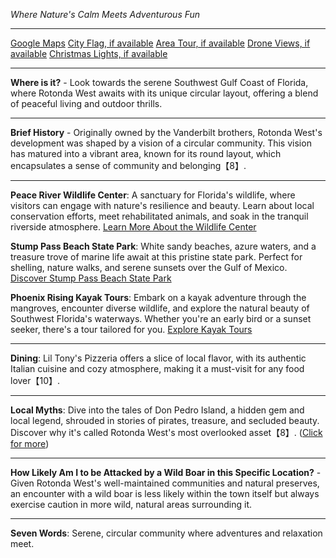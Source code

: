 *Where Nature's Calm Meets Adventurous Fun*

---

[Google Maps](https://www.google.com/maps/place/Rotonda+West,+FL+33947/data=!3m1!1e3)
[City Flag, if available](https://www.google.com/search?tbm=isch&q=Rotonda+West+FL+Flag+Picture)
[Area Tour, if available](https://www.youtube.com/results?search_query=Rotonda+West+FL+4k+tour)
[Drone Views, if available](https://www.youtube.com/results?search_query=Rotonda+West+FL+4k+drone)
[Christmas Lights, if available](https://www.youtube.com/results?search_query=Rotonda+West+FL+christmas+lights&sp=CAI%253D)

---

**Where is it?** - Look towards the serene Southwest Gulf Coast of Florida, where Rotonda West awaits with its unique circular layout, offering a blend of peaceful living and outdoor thrills.

---

**Brief History** - Originally owned by the Vanderbilt brothers, Rotonda West's development was shaped by a vision of a circular community. This vision has matured into a vibrant area, known for its round layout, which encapsulates a sense of community and belonging【8】.

---

**Peace River Wildlife Center**: A sanctuary for Florida's wildlife, where visitors can engage with nature's resilience and beauty. Learn about local conservation efforts, meet rehabilitated animals, and soak in the tranquil riverside atmosphere.
[Learn More About the Wildlife Center](https://www.youtube.com/results?search_query=Rotonda+West+FL+Peace+River+Wildlife+Center)

**Stump Pass Beach State Park**: White sandy beaches, azure waters, and a treasure trove of marine life await at this pristine state park. Perfect for shelling, nature walks, and serene sunsets over the Gulf of Mexico.
[Discover Stump Pass Beach State Park](https://www.youtube.com/results?search_query=Rotonda+West+FL+Stump+Pass+Beach+State+Park)

**Phoenix Rising Kayak Tours**: Embark on a kayak adventure through the mangroves, encounter diverse wildlife, and explore the natural beauty of Southwest Florida's waterways. Whether you're an early bird or a sunset seeker, there's a tour tailored for you.
[Explore Kayak Tours](https://www.youtube.com/results?search_query=Rotonda+West+FL+Phoenix+Rising+Kayak+Tours)

---

**Dining**: Lil Tony's Pizzeria offers a slice of local flavor, with its authentic Italian cuisine and cozy atmosphere, making it a must-visit for any food lover【10】.

---

**Local Myths**: Dive into the tales of Don Pedro Island, a hidden gem and local legend, shrouded in stories of pirates, treasure, and secluded beauty. Discover why it's called Rotonda West's most overlooked asset【8】. ([Click for more](https://www.google.com/search?q=Rotonda+West+FL+Don+Pedro+Island+myths))

---

**How Likely Am I to be Attacked by a Wild Boar in this Specific Location?** - Given Rotonda West's well-maintained communities and natural preserves, an encounter with a wild boar is less likely within the town itself but always exercise caution in more wild, natural areas surrounding it.

---

**Seven Words**: Serene, circular community where adventures and relaxation meet.